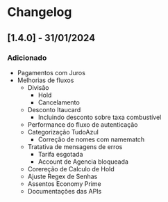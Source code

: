 # Changelog

## [1.4.0] - 31/01/2024

### Adicionado
- Pagamentos com Juros
- Melhorias de fluxos
    - Divisão
        - Hold
        - Cancelamento
    - Desconto Itaucard 
        - Incluindo desconto sobre taxa combustível
    - Performance do fluxo de autenticação
    - Categorização TudoAzul
        - Correção de nomes com namematch
    - Tratativa de mensagens de erros
        - Tarifa esgotada
        - Account de Agencia bloqueada
    - Corereção de Calculo de Hold
    - Ajuste Regex de Senhas
    - Assentos Economy Prime
    - Documentações das APIs
